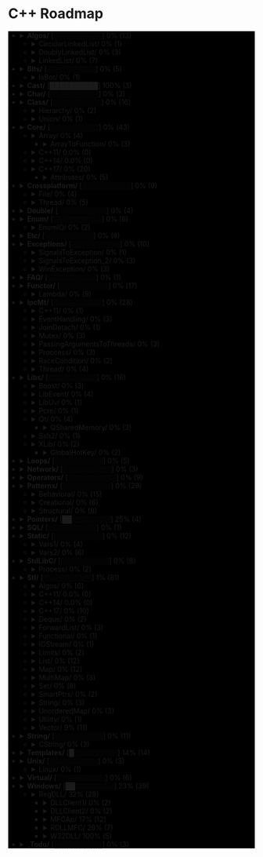 # C++ Roadmap

<div style="background-color:black">

* <details close>
  <summary><b>Algos/</b> [░░░░░░░░░░] 0% (13)</summary>

    * ❌ [BubbleSort.cpp](/home/skynowa/Projects/CppTest/Algos/BubbleSort.cpp)
    * ❌ [InvertString.cpp](/home/skynowa/Projects/CppTest/Algos/InvertString.cpp)

  </details>

  * <details close>
    <summary>CircularLinkedList/ 0% (1)</summary>

      * ❌ [CircularLinkedList.cpp](/home/skynowa/Projects/CppTest/Algos/CircularLinkedList/CircularLinkedList.cpp)

    </details>

  * <details close>
    <summary>DoublyLinkedList/ 0% (3)</summary>

      * ❌ [DoubleLinkedListDeletion.cpp](/home/skynowa/Projects/CppTest/Algos/DoublyLinkedList/DoubleLinkedListDeletion.cpp)
      * ❌ [DoubleLinkedListInsertion.cpp](/home/skynowa/Projects/CppTest/Algos/DoublyLinkedList/DoubleLinkedListInsertion.cpp)
      * ❌ [DoubleLinkedList.cpp](/home/skynowa/Projects/CppTest/Algos/DoublyLinkedList/DoubleLinkedList.cpp)

    </details>

  * <details close>
    <summary>LinkedList/ 0% (7)</summary>

      * ❌ [LinkedListInsertion.cpp](/home/skynowa/Projects/CppTest/Algos/LinkedList/LinkedListInsertion.cpp)
      * ❌ [DetectLoopInLinkedList.cpp](/home/skynowa/Projects/CppTest/Algos/LinkedList/DetectLoopInLinkedList.cpp)
      * ❌ [SortedMergeOfTwoLinkedList.cpp](/home/skynowa/Projects/CppTest/Algos/LinkedList/SortedMergeOfTwoLinkedList.cpp)
      * ❌ [ReverseALinkedList.cpp](/home/skynowa/Projects/CppTest/Algos/LinkedList/ReverseALinkedList.cpp)
      * ❌ [LinkedListDeletion.cpp](/home/skynowa/Projects/CppTest/Algos/LinkedList/LinkedListDeletion.cpp)
      * ❌ [PrintNthNodeFromTheEndOfLinkedList.cpp](/home/skynowa/Projects/CppTest/Algos/LinkedList/PrintNthNodeFromTheEndOfLinkedList.cpp)
      * ❌ [LinkedListSearchForANode.cpp](/home/skynowa/Projects/CppTest/Algos/LinkedList/LinkedListSearchForANode.cpp)

    </details>

* <details close>
  <summary><b>Bits/</b> [░░░░░░░░░░] 0% (5)</summary>

    * ❌ [BitMask2.cpp](/home/skynowa/Projects/CppTest/Bits/BitMask2.cpp)
    * ❌ [BitMask.cpp](/home/skynowa/Projects/CppTest/Bits/BitMask.cpp)
    * ❌ [bitset.cpp](/home/skynowa/Projects/CppTest/Bits/bitset.cpp)
    * ❌ [BuffToint.cpp](/home/skynowa/Projects/CppTest/Bits/BuffToint.cpp)

  </details>

  * <details close>
    <summary>IsBot/ 0% (1)</summary>

      * ❌ [main_BlackList.cpp](/home/skynowa/Projects/CppTest/Bits/IsBot/main_BlackList.cpp)

    </details>

* <details close>
  <summary><b>Cast/</b> [██████████] 100% (3)</summary>

    * ✅ `[ReinterpretCast.cpp](/home/skynowa/Projects/CppTest/Cast/ReinterpretCast.cpp)`
    * ✅ `[Casts.cpp](/home/skynowa/Projects/CppTest/Cast/Casts.cpp)`
    * ✅ `[BoolCast.cpp](/home/skynowa/Projects/CppTest/Cast/BoolCast.cpp)`

  </details>

* <details close>
  <summary><b>Char/</b> [░░░░░░░░░░] 0% (2)</summary>

    * ❌ [IntToChar.cpp](/home/skynowa/Projects/CppTest/Char/IntToChar.cpp)
    * ❌ [Escape.cpp](/home/skynowa/Projects/CppTest/Char/Escape.cpp)

  </details>

* <details close>
  <summary><b>Class/</b> [░░░░░░░░░░] 0% (16)</summary>

    * ❌ [MethodWithoutBody.cpp](/home/skynowa/Projects/CppTest/Class/MethodWithoutBody.cpp)
    * ❌ [InitConstructor.cpp](/home/skynowa/Projects/CppTest/Class/InitConstructor.cpp)
    * ❌ [InheritanceFunctions.cpp](/home/skynowa/Projects/CppTest/Class/InheritanceFunctions.cpp)
    * ❌ [ConstructOrder.cpp](/home/skynowa/Projects/CppTest/Class/ConstructOrder.cpp)
    * ❌ [CopyConstructor1.cpp](/home/skynowa/Projects/CppTest/Class/CopyConstructor1.cpp)
    * ❌ [EmptyStructSizeOf.cpp](/home/skynowa/Projects/CppTest/Class/EmptyStructSizeOf.cpp)
    * ❌ [SizeOfClass.cpp](/home/skynowa/Projects/CppTest/Class/SizeOfClass.cpp)
    * ❌ [CallMethod.cpp](/home/skynowa/Projects/CppTest/Class/CallMethod.cpp)
    * ❌ [InitOrder.cpp](/home/skynowa/Projects/CppTest/Class/InitOrder.cpp)
    * ❌ [CpoyConstructor2.cpp](/home/skynowa/Projects/CppTest/Class/CpoyConstructor2.cpp)
    * ❌ [QuotedString.java](/home/skynowa/Projects/CppTest/Class/QuotedString.java)
    * ❌ [FriendClass.cpp](/home/skynowa/Projects/CppTest/Class/FriendClass.cpp)
    * ❌ [CondtructorOrder.cpp](/home/skynowa/Projects/CppTest/Class/CondtructorOrder.cpp)

  </details>

  * <details close>
    <summary>Hierarchy/ 0% (2)</summary>

      * ❌ [Hierarchy.cpp](/home/skynowa/Projects/CppTest/Class/Hierarchy/Hierarchy.cpp)
      * ❌ [Proxy.cpp](/home/skynowa/Projects/CppTest/Class/Hierarchy/Proxy.cpp)

    </details>

  * <details close>
    <summary>Union/ 0% (1)</summary>

      * ❌ [Union.cpp](/home/skynowa/Projects/CppTest/Class/Union/Union.cpp)

    </details>

* <details close>
  <summary><b>Core/</b> [░░░░░░░░░░] 0% (43)</summary>

    * ❌ [LvalueRvalue.cpp](/home/skynowa/Projects/CppTest/Core/LvalueRvalue.cpp)
    * ❌ [Explicit.cpp](/home/skynowa/Projects/CppTest/Core/Explicit.cpp)
    * ❌ [GoTo.cpp](/home/skynowa/Projects/CppTest/Core/GoTo.cpp)
    * ❌ [ReturnBool.cpp](/home/skynowa/Projects/CppTest/Core/ReturnBool.cpp)
    * ❌ [NamespaceOperator.cpp](/home/skynowa/Projects/CppTest/Core/NamespaceOperator.cpp)
    * ❌ [MoveRef.cpp](/home/skynowa/Projects/CppTest/Core/MoveRef.cpp)
    * ❌ [ConstructNew.cpp](/home/skynowa/Projects/CppTest/Core/ConstructNew.cpp)
    * ❌ [OperatorsNewDelete.cpp](/home/skynowa/Projects/CppTest/Core/OperatorsNewDelete.cpp)
    * ❌ [PlacementNew.cpp](/home/skynowa/Projects/CppTest/Core/PlacementNew.cpp)
    * ❌ [InitMembers.cpp](/home/skynowa/Projects/CppTest/Core/InitMembers.cpp)
    * ❌ [VariableArguments.cpp](/home/skynowa/Projects/CppTest/Core/VariableArguments.cpp)
    * ❌ [InlineFunction.cpp](/home/skynowa/Projects/CppTest/Core/InlineFunction.cpp)
    * ❌ [TypeNames.cpp](/home/skynowa/Projects/CppTest/Core/TypeNames.cpp)
    * ❌ [Move.cpp](/home/skynowa/Projects/CppTest/Core/Move.cpp)
    * ❌ [ZeroDivision.cpp](/home/skynowa/Projects/CppTest/Core/ZeroDivision.cpp)
    * ❌ [ValueInitialization.cpp](/home/skynowa/Projects/CppTest/Core/ValueInitialization.cpp)
    * ❌ [TypeSizes.cpp](/home/skynowa/Projects/CppTest/Core/TypeSizes.cpp)
    * ❌ [SwitchString.cpp](/home/skynowa/Projects/CppTest/Core/SwitchString.cpp)
    * ❌ [InitVars.cpp](/home/skynowa/Projects/CppTest/Core/InitVars.cpp)

  </details>

  * <details close>
    <summary>Array/ 0% (4)</summary>

      * ❌ [ArraySize.cpp](/home/skynowa/Projects/CppTest/Core/Array/ArraySize.cpp)

    </details>

    * <details close>
      <summary>ArrayToFunction/ 0% (3)</summary>

        * ❌ [ArrayToFunction3.cpp](/home/skynowa/Projects/CppTest/Core/Array/ArrayToFunction/ArrayToFunction3.cpp)
        * ❌ [ArrayToFunction1.cpp](/home/skynowa/Projects/CppTest/Core/Array/ArrayToFunction/ArrayToFunction1.cpp)
        * ❌ [ArrayToFunction2.cpp](/home/skynowa/Projects/CppTest/Core/Array/ArrayToFunction/ArrayToFunction2.cpp)

      </details>

  * <details close>
    <summary>C++11/ 0.0% (0)</summary>


    </details>

  * <details close>
    <summary>C++14/ 0.0% (0)</summary>


    </details>

  * <details close>
    <summary>C++17/ 0% (20)</summary>

      * ❌ [TemplateAutoParam.cpp](/home/skynowa/Projects/CppTest/Core/C++17/TemplateAutoParam.cpp)
      * ❌ [StructuredBindings.cpp](/home/skynowa/Projects/CppTest/Core/C++17/StructuredBindings.cpp)
      * ❌ [NestedNamespaces.cpp](/home/skynowa/Projects/CppTest/Core/C++17/NestedNamespaces.cpp)
      * ❌ [LambdaThisByValue.cpp](/home/skynowa/Projects/CppTest/Core/C++17/LambdaThisByValue.cpp)
      * ❌ [EnumListInitialization.cpp](/home/skynowa/Projects/CppTest/Core/C++17/EnumListInitialization.cpp)
      * ❌ [StructuredBindingsRef.cpp](/home/skynowa/Projects/CppTest/Core/C++17/StructuredBindingsRef.cpp)
      * ❌ [ConstexprIf.cpp](/home/skynowa/Projects/CppTest/Core/C++17/ConstexprIf.cpp)
      * ❌ [FAQ.md](/home/skynowa/Projects/CppTest/Core/C++17/FAQ.md)
      * ❌ [BracedInitList.cpp](/home/skynowa/Projects/CppTest/Core/C++17/BracedInitList.cpp)
      * ❌ [ConstexprLambda.cpp](/home/skynowa/Projects/CppTest/Core/C++17/ConstexprLambda.cpp)
      * ❌ [FoldExpressions.cpp](/home/skynowa/Projects/CppTest/Core/C++17/FoldExpressions.cpp)
      * ❌ [InlineVars.cpp](/home/skynowa/Projects/CppTest/Core/C++17/InlineVars.cpp)
      * ❌ [TemplateArgDeduction.cpp](/home/skynowa/Projects/CppTest/Core/C++17/TemplateArgDeduction.cpp)
      * ❌ [SelectionVarInitializer.cpp](/home/skynowa/Projects/CppTest/Core/C++17/SelectionVarInitializer.cpp)
      * ❌ [Utf8CharLiterals.cpp](/home/skynowa/Projects/CppTest/Core/C++17/Utf8CharLiterals.cpp)

    </details>

    * <details close>
      <summary>Attributes/ 0% (5)</summary>

        * ❌ [maybe_unused.cpp](/home/skynowa/Projects/CppTest/Core/C++17/Attributes/maybe_unused.cpp)
        * ❌ [FAQ.md](/home/skynowa/Projects/CppTest/Core/C++17/Attributes/FAQ.md)
        * ❌ [Sample1.cpp](/home/skynowa/Projects/CppTest/Core/C++17/Attributes/Sample1.cpp)
        * ❌ [fallthrough.cpp](/home/skynowa/Projects/CppTest/Core/C++17/Attributes/fallthrough.cpp)
        * ❌ [nodiscard.cpp](/home/skynowa/Projects/CppTest/Core/C++17/Attributes/nodiscard.cpp)

      </details>

* <details close>
  <summary><b>Crossplatform/</b> [░░░░░░░░░░] 0% (9)</summary>


  </details>

  * <details close>
    <summary>File/ 0% (4)</summary>

      * ❌ [FileRouter.inl](/home/skynowa/Projects/CppTest/Crossplatform/File/FileRouter.inl)
      * ❌ [File_old.h](/home/skynowa/Projects/CppTest/Crossplatform/File/File_old.h)
      * ❌ [FileRouter.h](/home/skynowa/Projects/CppTest/Crossplatform/File/FileRouter.h)
      * ❌ [File.h](/home/skynowa/Projects/CppTest/Crossplatform/File/File.h)

    </details>

  * <details close>
    <summary>Thread/ 0% (5)</summary>

      * ❌ [IThreadImpl_win.h](/home/skynowa/Projects/CppTest/Crossplatform/Thread/IThreadImpl_win.h)
      * ❌ [Thread.h](/home/skynowa/Projects/CppTest/Crossplatform/Thread/Thread.h)
      * ❌ [Thread_old.h](/home/skynowa/Projects/CppTest/Crossplatform/Thread/Thread_old.h)
      * ❌ [IThreadImpl_posix.h](/home/skynowa/Projects/CppTest/Crossplatform/Thread/IThreadImpl_posix.h)
      * ❌ [IThreadImpl.h](/home/skynowa/Projects/CppTest/Crossplatform/Thread/IThreadImpl.h)

    </details>

* <details close>
  <summary><b>Double/</b> [░░░░░░░░░░] 0% (4)</summary>

    * ❌ [IntDoubleCompare.cpp](/home/skynowa/Projects/CppTest/Double/IntDoubleCompare.cpp)
    * ❌ [DoubleCast.cpp](/home/skynowa/Projects/CppTest/Double/DoubleCast.cpp)
    * ❌ [DoubleCompare.cpp](/home/skynowa/Projects/CppTest/Double/DoubleCompare.cpp)
    * ❌ [IsGreater.cpp](/home/skynowa/Projects/CppTest/Double/IsGreater.cpp)

  </details>

* <details close>
  <summary><b>Enum/</b> [░░░░░░░░░░] 0% (6)</summary>

    * ❌ [SafeEnum.cpp](/home/skynowa/Projects/CppTest/Enum/SafeEnum.cpp)
    * ❌ [SizeOf.cpp](/home/skynowa/Projects/CppTest/Enum/SizeOf.cpp)
    * ❌ [ForEnum.cpp](/home/skynowa/Projects/CppTest/Enum/ForEnum.cpp)
    * ❌ [CodeStyle.cpp](/home/skynowa/Projects/CppTest/Enum/CodeStyle.cpp)

  </details>

  * <details close>
    <summary>EnumIO/ 0% (2)</summary>

      * ❌ [EnumIO.h](/home/skynowa/Projects/CppTest/Enum/EnumIO/EnumIO.h)
      * ❌ [EnumIO_test.cpp](/home/skynowa/Projects/CppTest/Enum/EnumIO/EnumIO_test.cpp)

    </details>

* <details close>
  <summary><b>Etc/</b> [░░░░░░░░░░] 0% (8)</summary>

    * ❌ [VarVisibility.cpp](/home/skynowa/Projects/CppTest/Etc/VarVisibility.cpp)
    * ❌ [Random.cpp](/home/skynowa/Projects/CppTest/Etc/Random.cpp)
    * ❌ [GlobalVar2.cpp](/home/skynowa/Projects/CppTest/Etc/GlobalVar2.cpp)
    * ❌ [DecIncInt.cpp](/home/skynowa/Projects/CppTest/Etc/DecIncInt.cpp)
    * ❌ [GlobalVar1.cpp](/home/skynowa/Projects/CppTest/Etc/GlobalVar1.cpp)
    * ❌ [UnicodeAnsi.cpp](/home/skynowa/Projects/CppTest/Etc/UnicodeAnsi.cpp)
    * ❌ [SizeofUnicodes.cpp](/home/skynowa/Projects/CppTest/Etc/SizeofUnicodes.cpp)
    * ❌ [FunctionDefinition.cpp](/home/skynowa/Projects/CppTest/Etc/FunctionDefinition.cpp)

  </details>

* <details close>
  <summary><b>Exceptions/</b> [░░░░░░░░░░] 0% (10)</summary>

    * ❌ [Try.cpp](/home/skynowa/Projects/CppTest/Exceptions/Try.cpp)
    * ❌ [Exception2.cpp](/home/skynowa/Projects/CppTest/Exceptions/Exception2.cpp)
    * ❌ [Exception3.cpp](/home/skynowa/Projects/CppTest/Exceptions/Exception3.cpp)

  </details>

  * <details close>
    <summary>SignalsToException/ 0% (1)</summary>

      * ❌ [SignalsToException.cpp](/home/skynowa/Projects/CppTest/Exceptions/SignalsToException/SignalsToException.cpp)

    </details>

  * <details close>
    <summary>SignalsToException_2/ 0% (3)</summary>

      * ❌ [SignalHandler.h](/home/skynowa/Projects/CppTest/Exceptions/SignalsToException_2/SignalHandler.h)
      * ❌ [SignalHandler.inl](/home/skynowa/Projects/CppTest/Exceptions/SignalsToException_2/SignalHandler.inl)
      * ❌ [SignalsToException_2.cpp](/home/skynowa/Projects/CppTest/Exceptions/SignalsToException_2/SignalsToException_2.cpp)

    </details>

  * <details close>
    <summary>WinException/ 0% (3)</summary>

      * ❌ [CxWinException.cpp](/home/skynowa/Projects/CppTest/Exceptions/WinException/CxWinException.cpp)
      * ❌ [WinException.cpp](/home/skynowa/Projects/CppTest/Exceptions/WinException/WinException.cpp)
      * ❌ [CxWinException.h](/home/skynowa/Projects/CppTest/Exceptions/WinException/CxWinException.h)

    </details>

* <details close>
  <summary><b>FAQ/</b> [░░░░░░░░░░] 0% (1)</summary>

    * ❌ [FAQ.txt](/home/skynowa/Projects/CppTest/FAQ/FAQ.txt)

  </details>

* <details close>
  <summary><b>Functor/</b> [░░░░░░░░░░] 0% (17)</summary>

    * ❌ [FunctorExample4.cpp](/home/skynowa/Projects/CppTest/Functor/FunctorExample4.cpp)
    * ❌ [FunctorExample1.cpp](/home/skynowa/Projects/CppTest/Functor/FunctorExample1.cpp)
    * ❌ [FunctorExample2.cpp](/home/skynowa/Projects/CppTest/Functor/FunctorExample2.cpp)
    * ❌ [NativeFunction.cpp](/home/skynowa/Projects/CppTest/Functor/NativeFunction.cpp)
    * ❌ [Functor.cpp](/home/skynowa/Projects/CppTest/Functor/Functor.cpp)
    * ❌ [FunctorTarget.cpp](/home/skynowa/Projects/CppTest/Functor/FunctorTarget.cpp)
    * ❌ [FunctorExample3.cpp](/home/skynowa/Projects/CppTest/Functor/FunctorExample3.cpp)
    * ❌ [StaticFunctor.cpp](/home/skynowa/Projects/CppTest/Functor/StaticFunctor.cpp)

  </details>

  * <details close>
    <summary>Lambda/ 0% (9)</summary>

      * ❌ [LambdaMemberVariableCapture.cpp](/home/skynowa/Projects/CppTest/Functor/Lambda/LambdaMemberVariableCapture.cpp)
      * ❌ [LambdaScopes.cpp](/home/skynowa/Projects/CppTest/Functor/Lambda/LambdaScopes.cpp)
      * ❌ [LambdaScopeFaultScenario.cpp](/home/skynowa/Projects/CppTest/Functor/Lambda/LambdaScopeFaultScenario.cpp)
      * ❌ [LambaExamples.cpp](/home/skynowa/Projects/CppTest/Functor/Lambda/LambaExamples.cpp)
      * ❌ [LambdaPtrsSizes.cpp](/home/skynowa/Projects/CppTest/Functor/Lambda/LambdaPtrsSizes.cpp)
      * ❌ [LambdaScopesByValue.cpp](/home/skynowa/Projects/CppTest/Functor/Lambda/LambdaScopesByValue.cpp)
      * ❌ [LambdaScopesByReference.cpp](/home/skynowa/Projects/CppTest/Functor/Lambda/LambdaScopesByReference.cpp)
      * ❌ [GccLambdaLeaky.cpp](/home/skynowa/Projects/CppTest/Functor/Lambda/GccLambdaLeaky.cpp)
      * ❌ [LambdaBasic.cpp](/home/skynowa/Projects/CppTest/Functor/Lambda/LambdaBasic.cpp)

    </details>

* <details close>
  <summary><b>IpcMt/</b> [░░░░░░░░░░] 0% (28)</summary>

    * ❌ [signal_stacktrace.cpp](/home/skynowa/Projects/CppTest/IpcMt/signal_stacktrace.cpp)
    * ❌ [psiginfo.cpp](/home/skynowa/Projects/CppTest/IpcMt/psiginfo.cpp)
    * ❌ [signal_ctrl_c.cpp](/home/skynowa/Projects/CppTest/IpcMt/signal_ctrl_c.cpp)
    * ❌ [FAQ.md](/home/skynowa/Projects/CppTest/IpcMt/FAQ.md)
    * ❌ [ThreadHarwareConcurrency.cpp](/home/skynowa/Projects/CppTest/IpcMt/ThreadHarwareConcurrency.cpp)
    * ❌ [condition_variable.cpp](/home/skynowa/Projects/CppTest/IpcMt/condition_variable.cpp)
    * ❌ [signal.cpp](/home/skynowa/Projects/CppTest/IpcMt/signal.cpp)
    * ❌ [IpcMethods.txt](/home/skynowa/Projects/CppTest/IpcMt/IpcMethods.txt)

  </details>

  * <details close>
    <summary>C++11/ 0% (1)</summary>

      * ❌ [atomic_flag.cpp](/home/skynowa/Projects/CppTest/IpcMt/C++11/atomic_flag.cpp)

    </details>

  * <details close>
    <summary>EventHandling/ 0% (3)</summary>

      * ❌ [ConditionalVariableBasics.cpp](/home/skynowa/Projects/CppTest/IpcMt/EventHandling/ConditionalVariableBasics.cpp)
      * ❌ [BasicXMLEventHandlingUsingConditionalVariable.cpp](/home/skynowa/Projects/CppTest/IpcMt/EventHandling/BasicXMLEventHandlingUsingConditionalVariable.cpp)
      * ❌ [BasicXMLEventHandling.cpp](/home/skynowa/Projects/CppTest/IpcMt/EventHandling/BasicXMLEventHandling.cpp)

    </details>

  * <details close>
    <summary>JoinDetach/ 0% (1)</summary>

      * ❌ [JoiningThreads.cpp](/home/skynowa/Projects/CppTest/IpcMt/JoinDetach/JoiningThreads.cpp)

    </details>

  * <details close>
    <summary>Mutex/ 0% (3)</summary>

      * ❌ [MutexLockUnlock.cpp](/home/skynowa/Projects/CppTest/IpcMt/Mutex/MutexLockUnlock.cpp)
      * ❌ [MutexLockUnlock2.cpp](/home/skynowa/Projects/CppTest/IpcMt/Mutex/MutexLockUnlock2.cpp)
      * ❌ [MutexLockGuard.cpp](/home/skynowa/Projects/CppTest/IpcMt/Mutex/MutexLockGuard.cpp)

    </details>

  * <details close>
    <summary>PassingArgumentsToThreads/ 0% (3)</summary>

      * ❌ [PassingPointersTThread.cpp](/home/skynowa/Projects/CppTest/IpcMt/PassingArgumentsToThreads/PassingPointersTThread.cpp)
      * ❌ [PassingReferencesToThread.cpp](/home/skynowa/Projects/CppTest/IpcMt/PassingArgumentsToThreads/PassingReferencesToThread.cpp)
      * ❌ [PassingSimpleArgumentsToThread.cpp](/home/skynowa/Projects/CppTest/IpcMt/PassingArgumentsToThreads/PassingSimpleArgumentsToThread.cpp)

    </details>

  * <details close>
    <summary>Proccess/ 0% (3)</summary>

      * ❌ [Wait.cpp](/home/skynowa/Projects/CppTest/IpcMt/Proccess/Wait.cpp)
      * ❌ [ExecuteBin.cpp](/home/skynowa/Projects/CppTest/IpcMt/Proccess/ExecuteBin.cpp)
      * ❌ [GetStdInOutError.cpp](/home/skynowa/Projects/CppTest/IpcMt/Proccess/GetStdInOutError.cpp)

    </details>

  * <details close>
    <summary>RaceCondition/ 0% (2)</summary>

      * ❌ [RaceConditionExample.cpp](/home/skynowa/Projects/CppTest/IpcMt/RaceCondition/RaceConditionExample.cpp)
      * ❌ [RaceConditionExample2.cpp](/home/skynowa/Projects/CppTest/IpcMt/RaceCondition/RaceConditionExample2.cpp)

    </details>

  * <details close>
    <summary>Thread/ 0% (4)</summary>

      * ❌ [ThreadCreationUsingLambdaFunction.cpp](/home/skynowa/Projects/CppTest/IpcMt/Thread/ThreadCreationUsingLambdaFunction.cpp)
      * ❌ [ThreadCreationUsingFunctionPointer.cpp](/home/skynowa/Projects/CppTest/IpcMt/Thread/ThreadCreationUsingFunctionPointer.cpp)
      * ❌ [DifferentiatingBetweenThread.cpp](/home/skynowa/Projects/CppTest/IpcMt/Thread/DifferentiatingBetweenThread.cpp)
      * ❌ [ThreadCreationUsingFunctionObjects.cpp](/home/skynowa/Projects/CppTest/IpcMt/Thread/ThreadCreationUsingFunctionObjects.cpp)

    </details>

* <details close>
  <summary><b>Libs/</b> [░░░░░░░░░░] 0% (16)</summary>


  </details>

  * <details close>
    <summary>Boost/ 0% (3)</summary>

      * ❌ [ScopeArray.cpp](/home/skynowa/Projects/CppTest/Libs/Boost/ScopeArray.cpp)
      * ❌ [ProgramOptions.cpp](/home/skynowa/Projects/CppTest/Libs/Boost/ProgramOptions.cpp)
      * ❌ [Bind.cpp](/home/skynowa/Projects/CppTest/Libs/Boost/Bind.cpp)

    </details>

  * <details close>
    <summary>LibEvent/ 0% (4)</summary>

      * ❌ [all_test.cpp](/home/skynowa/Projects/CppTest/Libs/LibEvent/all_test.cpp)
      * ❌ [FAQ.txt](/home/skynowa/Projects/CppTest/Libs/LibEvent/FAQ.txt)
      * ❌ [time-test.c](/home/skynowa/Projects/CppTest/Libs/LibEvent/time-test.c)
      * ❌ [signal-test.c](/home/skynowa/Projects/CppTest/Libs/LibEvent/signal-test.c)

    </details>

  * <details close>
    <summary>LibUv/ 0% (1)</summary>

      * ❌ [FAQ.md](/home/skynowa/Projects/CppTest/Libs/LibUv/FAQ.md)

    </details>

  * <details close>
    <summary>Pcre/ 0% (1)</summary>

      * ❌ [pcrepp.cpp.off](/home/skynowa/Projects/CppTest/Libs/Pcre/pcrepp.cpp.off)

    </details>

  * <details close>
    <summary>Qt/ 0% (4)</summary>

      * ❌ [HttpUpload.cpp](/home/skynowa/Projects/CppTest/Libs/Qt/HttpUpload.cpp)

    </details>

    * <details close>
      <summary>QSharedMemory/ 0% (3)</summary>

        * ❌ [main_MainDialog.cpp](/home/skynowa/Projects/CppTest/Libs/Qt/QSharedMemory/main_MainDialog.cpp)
        * ❌ [MainDialog.cpp](/home/skynowa/Projects/CppTest/Libs/Qt/QSharedMemory/MainDialog.cpp)
        * ❌ [MainDialog.h](/home/skynowa/Projects/CppTest/Libs/Qt/QSharedMemory/MainDialog.h)

      </details>

  * <details close>
    <summary>Ssh2/ 0% (1)</summary>

      * ❌ [SSH2.cpp](/home/skynowa/Projects/CppTest/Libs/Ssh2/SSH2.cpp)

    </details>

  * <details close>
    <summary>XLib/ 0% (2)</summary>


    </details>

    * <details close>
      <summary>GlobalHotKey/ 0% (2)</summary>

        * ❌ [xgrabkey.c](/home/skynowa/Projects/CppTest/Libs/XLib/GlobalHotKey/xgrabkey.c)
        * ❌ [xgrabkey_2.c](/home/skynowa/Projects/CppTest/Libs/XLib/GlobalHotKey/xgrabkey_2.c)

      </details>

* <details close>
  <summary><b>Loops/</b> [░░░░░░░░░░] 0% (5)</summary>

    * ❌ [ForBreak.cpp](/home/skynowa/Projects/CppTest/Loops/ForBreak.cpp)
    * ❌ [SwitchCase.cpp](/home/skynowa/Projects/CppTest/Loops/SwitchCase.cpp)
    * ❌ [For.cpp](/home/skynowa/Projects/CppTest/Loops/For.cpp)
    * ❌ [GoToLablel.cpp](/home/skynowa/Projects/CppTest/Loops/GoToLablel.cpp)
    * ❌ [ForVoid.cpp](/home/skynowa/Projects/CppTest/Loops/ForVoid.cpp)

  </details>

* <details close>
  <summary><b>Network/</b> [░░░░░░░░░░] 0% (3)</summary>

    * ❌ [IpString.cpp](/home/skynowa/Projects/CppTest/Network/IpString.cpp)
    * ❌ [TcpUdpDiffs.txt](/home/skynowa/Projects/CppTest/Network/TcpUdpDiffs.txt)
    * ❌ [Mount.cpp](/home/skynowa/Projects/CppTest/Network/Mount.cpp)

  </details>

* <details close>
  <summary><b>Operators/</b> [░░░░░░░░░░] 0% (9)</summary>

    * ❌ [OverloadingPrefixIncermentDecrementOperator.cpp](/home/skynowa/Projects/CppTest/Operators/OverloadingPrefixIncermentDecrementOperator.cpp)
    * ❌ [Exclamanation.cpp](/home/skynowa/Projects/CppTest/Operators/Exclamanation.cpp)
    * ❌ [OverloadingLogicalOperator.cpp](/home/skynowa/Projects/CppTest/Operators/OverloadingLogicalOperator.cpp)
    * ❌ [OperatorIn.cpp](/home/skynowa/Projects/CppTest/Operators/OperatorIn.cpp)
    * ❌ [OverloadingArithmeticOperator.cpp](/home/skynowa/Projects/CppTest/Operators/OverloadingArithmeticOperator.cpp)
    * ❌ [OverloadingInputOutputOperator.cpp](/home/skynowa/Projects/CppTest/Operators/OverloadingInputOutputOperator.cpp)
    * ❌ [OverloadingPostfixIncermentDecrementOperator.cpp](/home/skynowa/Projects/CppTest/Operators/OverloadingPostfixIncermentDecrementOperator.cpp)
    * ❌ [OverloadingUnaryOperator.cpp](/home/skynowa/Projects/CppTest/Operators/OverloadingUnaryOperator.cpp)
    * ❌ [OverloadingArithmeticOperatorUsingMemberFunction.cpp](/home/skynowa/Projects/CppTest/Operators/OverloadingArithmeticOperatorUsingMemberFunction.cpp)

  </details>

* <details close>
  <summary><b>Patterns/</b> [░░░░░░░░░░] 0% (29)</summary>


  </details>

  * <details close>
    <summary>Behavioral/ 0% (15)</summary>

      * ❌ [memento.cpp](/home/skynowa/Projects/CppTest/Patterns/Behavioral/memento.cpp)
      * ❌ [iterator.cpp](/home/skynowa/Projects/CppTest/Patterns/Behavioral/iterator.cpp)
      * ❌ [strategy.cpp](/home/skynowa/Projects/CppTest/Patterns/Behavioral/strategy.cpp)
      * ❌ [visitor2.cpp](/home/skynowa/Projects/CppTest/Patterns/Behavioral/visitor2.cpp)
      * ❌ [observer.cpp](/home/skynowa/Projects/CppTest/Patterns/Behavioral/observer.cpp)
      * ❌ [visitor1.cpp](/home/skynowa/Projects/CppTest/Patterns/Behavioral/visitor1.cpp)
      * ❌ [interpreter.cpp](/home/skynowa/Projects/CppTest/Patterns/Behavioral/interpreter.cpp)
      * ❌ [template_method.cpp](/home/skynowa/Projects/CppTest/Patterns/Behavioral/template_method.cpp)
      * ❌ [chain_of_responsibility.cpp](/home/skynowa/Projects/CppTest/Patterns/Behavioral/chain_of_responsibility.cpp)
      * ❌ [command.cpp](/home/skynowa/Projects/CppTest/Patterns/Behavioral/command.cpp)
      * ❌ [state.cpp](/home/skynowa/Projects/CppTest/Patterns/Behavioral/state.cpp)
      * ❌ [mediator.cpp](/home/skynowa/Projects/CppTest/Patterns/Behavioral/mediator.cpp)
      * ❌ [null_object.cpp](/home/skynowa/Projects/CppTest/Patterns/Behavioral/null_object.cpp)
      * ❌ [iterator_with_operators.cpp](/home/skynowa/Projects/CppTest/Patterns/Behavioral/iterator_with_operators.cpp)
      * ❌ [observer2.cpp](/home/skynowa/Projects/CppTest/Patterns/Behavioral/observer2.cpp)

    </details>

  * <details close>
    <summary>Creational/ 0% (6)</summary>

      * ❌ [ClassFactory.cpp](/home/skynowa/Projects/CppTest/Patterns/Creational/ClassFactory.cpp)
      * ❌ [Singleton.cpp](/home/skynowa/Projects/CppTest/Patterns/Creational/Singleton.cpp)
      * ❌ [Builder.cpp](/home/skynowa/Projects/CppTest/Patterns/Creational/Builder.cpp)
      * ❌ [FactoryMethod.cpp](/home/skynowa/Projects/CppTest/Patterns/Creational/FactoryMethod.cpp)
      * ❌ [AbstractFactory.cpp](/home/skynowa/Projects/CppTest/Patterns/Creational/AbstractFactory.cpp)
      * ❌ [Prototype.cpp](/home/skynowa/Projects/CppTest/Patterns/Creational/Prototype.cpp)

    </details>

  * <details close>
    <summary>Structural/ 0% (8)</summary>

      * ❌ [adapter.cpp](/home/skynowa/Projects/CppTest/Patterns/Structural/adapter.cpp)
      * ❌ [ContainerFacade.h](/home/skynowa/Projects/CppTest/Patterns/Structural/ContainerFacade.h)
      * ❌ [proxy.cpp](/home/skynowa/Projects/CppTest/Patterns/Structural/proxy.cpp)
      * ❌ [bridge.cpp](/home/skynowa/Projects/CppTest/Patterns/Structural/bridge.cpp)
      * ❌ [facade.cpp](/home/skynowa/Projects/CppTest/Patterns/Structural/facade.cpp)
      * ❌ [decorator.cpp](/home/skynowa/Projects/CppTest/Patterns/Structural/decorator.cpp)
      * ❌ [composite.cpp](/home/skynowa/Projects/CppTest/Patterns/Structural/composite.cpp)
      * ❌ [flyweight.cpp](/home/skynowa/Projects/CppTest/Patterns/Structural/flyweight.cpp)

    </details>

* <details close>
  <summary><b>Pointers/</b> [██░░░░░░░░] 25% (4)</summary>

    * ✅ `[xPTR_DELETE.cpp](/home/skynowa/Projects/CppTest/Pointers/xPTR_DELETE.cpp)`
    * ❌ [CatchPtr.hpp](/home/skynowa/Projects/CppTest/Pointers/CatchPtr.hpp)
    * ❌ [FunctionPtr.cpp](/home/skynowa/Projects/CppTest/Pointers/FunctionPtr.cpp)
    * ❌ [AutoPtr.h](/home/skynowa/Projects/CppTest/Pointers/AutoPtr.h)

  </details>

* <details close>
  <summary><b>SQL/</b> [░░░░░░░░░░] 0% (1)</summary>

    * ❌ [test.sql](/home/skynowa/Projects/CppTest/SQL/test.sql)

  </details>

* <details close>
  <summary><b>Static/</b> [░░░░░░░░░░] 0% (12)</summary>

    * ❌ [StaticHolder.cpp](/home/skynowa/Projects/CppTest/Static/StaticHolder.cpp)
    * ❌ [Data.cpp](/home/skynowa/Projects/CppTest/Static/Data.cpp)

  </details>

  * <details close>
    <summary>Vars1/ 0% (4)</summary>

      * ❌ [module.h](/home/skynowa/Projects/CppTest/Static/Vars1/module.h)
      * ❌ [main_Var1.cpp](/home/skynowa/Projects/CppTest/Static/Vars1/main_Var1.cpp)
      * ❌ [header.h](/home/skynowa/Projects/CppTest/Static/Vars1/header.h)
      * ❌ [module.inl](/home/skynowa/Projects/CppTest/Static/Vars1/module.inl)

    </details>

  * <details close>
    <summary>Vars2/ 0% (6)</summary>

      * ❌ [CxVars.inl](/home/skynowa/Projects/CppTest/Static/Vars2/CxVars.inl)
      * ❌ [module.h](/home/skynowa/Projects/CppTest/Static/Vars2/module.h)
      * ❌ [CVar.h](/home/skynowa/Projects/CppTest/Static/Vars2/CVar.h)
      * ❌ [CxVars.h](/home/skynowa/Projects/CppTest/Static/Vars2/CxVars.h)
      * ❌ [main_Var2.cpp](/home/skynowa/Projects/CppTest/Static/Vars2/main_Var2.cpp)
      * ❌ [module.inl](/home/skynowa/Projects/CppTest/Static/Vars2/module.inl)

    </details>

* <details close>
  <summary><b>StdLibC/</b> [░░░░░░░░░░] 0% (8)</summary>

    * ❌ [Time.cpp](/home/skynowa/Projects/CppTest/StdLibC/Time.cpp)
    * ❌ [Atoi.cpp](/home/skynowa/Projects/CppTest/StdLibC/Atoi.cpp)
    * ❌ [Printf.cpp](/home/skynowa/Projects/CppTest/StdLibC/Printf.cpp)
    * ❌ [Strptime.cpp](/home/skynowa/Projects/CppTest/StdLibC/Strptime.cpp)
    * ❌ [BuffZero.cpp](/home/skynowa/Projects/CppTest/StdLibC/BuffZero.cpp)
    * ❌ [VSnprintf.cpp](/home/skynowa/Projects/CppTest/StdLibC/VSnprintf.cpp)

  </details>

  * <details close>
    <summary>Process/ 0% (2)</summary>

      * ❌ [ExitFunctions.cpp](/home/skynowa/Projects/CppTest/StdLibC/Process/ExitFunctions.cpp)
      * ❌ [Exit.cpp](/home/skynowa/Projects/CppTest/StdLibC/Process/Exit.cpp)

    </details>

* <details close>
  <summary><b>Stl/</b> [░░░░░░░░░░] 1% (81)</summary>

    * ❌ [StlFeatures.txt](/home/skynowa/Projects/CppTest/Stl/StlFeatures.txt)

  </details>

  * <details close>
    <summary>Algos/ 0% (6)</summary>

      * ❌ [difference.cpp](/home/skynowa/Projects/CppTest/Stl/Algos/difference.cpp)
      * ❌ [accumulate.cpp](/home/skynowa/Projects/CppTest/Stl/Algos/accumulate.cpp)
      * ❌ [sort.txt](/home/skynowa/Projects/CppTest/Stl/Algos/sort.txt)
      * ❌ [replace_if.cpp](/home/skynowa/Projects/CppTest/Stl/Algos/replace_if.cpp)
      * ❌ [transform.cpp](/home/skynowa/Projects/CppTest/Stl/Algos/transform.cpp)
      * ❌ [set_symmetric_difference.cpp](/home/skynowa/Projects/CppTest/Stl/Algos/set_symmetric_difference.cpp)

    </details>

  * <details close>
    <summary>C++11/ 0.0% (0)</summary>


    </details>

  * <details close>
    <summary>C++14/ 0.0% (0)</summary>


    </details>

  * <details close>
    <summary>C++17/ 0% (10)</summary>

      * ❌ [Any.cpp](/home/skynowa/Projects/CppTest/Stl/C++17/Any.cpp)
      * ❌ [StringView2.cpp](/home/skynowa/Projects/CppTest/Stl/C++17/StringView2.cpp)
      * ❌ [Invoke.cpp](/home/skynowa/Projects/CppTest/Stl/C++17/Invoke.cpp)
      * ❌ [Variant.cpp](/home/skynowa/Projects/CppTest/Stl/C++17/Variant.cpp)
      * ❌ [ParallelAlgos.cpp](/home/skynowa/Projects/CppTest/Stl/C++17/ParallelAlgos.cpp)
      * ❌ [Apply.cpp](/home/skynowa/Projects/CppTest/Stl/C++17/Apply.cpp)
      * ❌ [Optional.cpp](/home/skynowa/Projects/CppTest/Stl/C++17/Optional.cpp)
      * ❌ [Fs.cpp](/home/skynowa/Projects/CppTest/Stl/C++17/Fs.cpp)
      * ❌ [Byte.cpp](/home/skynowa/Projects/CppTest/Stl/C++17/Byte.cpp)
      * ❌ [MapSetSplicing.cpp](/home/skynowa/Projects/CppTest/Stl/C++17/MapSetSplicing.cpp)

    </details>

  * <details close>
    <summary>Deque/ 0% (2)</summary>

      * ❌ [DequeImplementation.cpp](/home/skynowa/Projects/CppTest/Stl/Deque/DequeImplementation.cpp)
      * ❌ [DequeOperations.cpp](/home/skynowa/Projects/CppTest/Stl/Deque/DequeOperations.cpp)

    </details>

  * <details close>
    <summary>ForwardList/ 0% (3)</summary>

      * ❌ [ForwardListOperation2.cpp](/home/skynowa/Projects/CppTest/Stl/ForwardList/ForwardListOperation2.cpp)
      * ❌ [ForwardListOperation1.cpp](/home/skynowa/Projects/CppTest/Stl/ForwardList/ForwardListOperation1.cpp)
      * ❌ [ForwardListAssign.cpp](/home/skynowa/Projects/CppTest/Stl/ForwardList/ForwardListAssign.cpp)

    </details>

  * <details close>
    <summary>Functional/ 0% (1)</summary>

      * ❌ [ref.cpp](/home/skynowa/Projects/CppTest/Stl/Functional/ref.cpp)

    </details>

  * <details close>
    <summary>IOStream/ 0% (1)</summary>

      * ❌ [OperatorOutput.cpp](/home/skynowa/Projects/CppTest/Stl/IOStream/OperatorOutput.cpp)

    </details>

  * <details close>
    <summary>Limits/ 0% (2)</summary>

      * ❌ [NumericLimits.cpp](/home/skynowa/Projects/CppTest/Stl/Limits/NumericLimits.cpp)
      * ❌ [DoubleLimits.cpp](/home/skynowa/Projects/CppTest/Stl/Limits/DoubleLimits.cpp)

    </details>

  * <details close>
    <summary>List/ 0% (12)</summary>

      * ❌ [splice.cpp](/home/skynowa/Projects/CppTest/Stl/List/splice.cpp)
      * ❌ [ListErase.cpp](/home/skynowa/Projects/CppTest/Stl/List/ListErase.cpp)
      * ❌ [insertInLoop.cpp](/home/skynowa/Projects/CppTest/Stl/List/insertInLoop.cpp)
      * ❌ [ListSearchUsingGenerate.cpp](/home/skynowa/Projects/CppTest/Stl/List/ListSearchUsingGenerate.cpp)
      * ❌ [ListRemove.cpp](/home/skynowa/Projects/CppTest/Stl/List/ListRemove.cpp)
      * ❌ [ListOperations.cpp](/home/skynowa/Projects/CppTest/Stl/List/ListOperations.cpp)
      * ❌ [insert.cpp](/home/skynowa/Projects/CppTest/Stl/List/insert.cpp)
      * ❌ [ListRemoveIf.cpp](/home/skynowa/Projects/CppTest/Stl/List/ListRemoveIf.cpp)
      * ❌ [ListSort.cpp](/home/skynowa/Projects/CppTest/Stl/List/ListSort.cpp)
      * ❌ [ListConditionalEraseWhileIteration.cpp](/home/skynowa/Projects/CppTest/Stl/List/ListConditionalEraseWhileIteration.cpp)
      * ❌ [ListSearchUsingFind.cpp](/home/skynowa/Projects/CppTest/Stl/List/ListSearchUsingFind.cpp)
      * ❌ [list.cpp](/home/skynowa/Projects/CppTest/Stl/List/list.cpp)

    </details>

  * <details close>
    <summary>Map/ 0% (12)</summary>

      * ❌ [Maps.cpp](/home/skynowa/Projects/CppTest/Stl/Map/Maps.cpp)
      * ❌ [OperatorAccess.cpp](/home/skynowa/Projects/CppTest/Stl/Map/OperatorAccess.cpp)
      * ❌ [MapReversePrint.cpp](/home/skynowa/Projects/CppTest/Stl/Map/MapReversePrint.cpp)
      * ❌ [MapComparison.cpp](/home/skynowa/Projects/CppTest/Stl/Map/MapComparison.cpp)
      * ❌ [MapOperatorAccessElement.cpp](/home/skynowa/Projects/CppTest/Stl/Map/MapOperatorAccessElement.cpp)
      * ❌ [MapDeletionByIteratorRange.cpp](/home/skynowa/Projects/CppTest/Stl/Map/MapDeletionByIteratorRange.cpp)
      * ❌ [MapComparisonByUserDefinedObjects.cpp](/home/skynowa/Projects/CppTest/Stl/Map/MapComparisonByUserDefinedObjects.cpp)
      * ❌ [Erase.cpp](/home/skynowa/Projects/CppTest/Stl/Map/Erase.cpp)
      * ❌ [MapInsertion.cpp](/home/skynowa/Projects/CppTest/Stl/Map/MapInsertion.cpp)
      * ❌ [MapUnorderedMap.cpp](/home/skynowa/Projects/CppTest/Stl/Map/MapUnorderedMap.cpp)
      * ❌ [MapBasics.cpp](/home/skynowa/Projects/CppTest/Stl/Map/MapBasics.cpp)
      * ❌ [Bool.cpp](/home/skynowa/Projects/CppTest/Stl/Map/Bool.cpp)

    </details>

  * <details close>
    <summary>MultiMap/ 0% (3)</summary>

      * ❌ [MultimapOperations.cpp](/home/skynowa/Projects/CppTest/Stl/MultiMap/MultimapOperations.cpp)
      * ❌ [MultimapCI.cpp](/home/skynowa/Projects/CppTest/Stl/MultiMap/MultimapCI.cpp)
      * ❌ [MultimapBasics.cpp](/home/skynowa/Projects/CppTest/Stl/MultiMap/MultimapBasics.cpp)

    </details>

  * <details close>
    <summary>Set/ 0% (8)</summary>

      * ❌ [SetInsertionUsingIteratorRange.cpp](/home/skynowa/Projects/CppTest/Stl/Set/SetInsertionUsingIteratorRange.cpp)
      * ❌ [set_insert.cpp](/home/skynowa/Projects/CppTest/Stl/Set/set_insert.cpp)
      * ❌ [SetsWithUserDefinedClassesUsingComparator.cpp](/home/skynowa/Projects/CppTest/Stl/Set/SetsWithUserDefinedClassesUsingComparator.cpp)
      * ❌ [SetsBasics.cpp](/home/skynowa/Projects/CppTest/Stl/Set/SetsBasics.cpp)
      * ❌ [SearchInASet.cpp](/home/skynowa/Projects/CppTest/Stl/Set/SearchInASet.cpp)
      * ❌ [SetErase.cpp](/home/skynowa/Projects/CppTest/Stl/Set/SetErase.cpp)
      * ❌ [VerifyAndInsertInSet.cpp](/home/skynowa/Projects/CppTest/Stl/Set/VerifyAndInsertInSet.cpp)
      * ❌ [SetsWithUserDefinedClasses.cpp](/home/skynowa/Projects/CppTest/Stl/Set/SetsWithUserDefinedClasses.cpp)

    </details>

  * <details close>
    <summary>SmartPtrs/ 0% (2)</summary>

      * ❌ [AutoPtrVSUniquePtr.cpp](/home/skynowa/Projects/CppTest/Stl/SmartPtrs/AutoPtrVSUniquePtr.cpp)
      * ❌ [smart-pointers-in-cpp11.html](/home/skynowa/Projects/CppTest/Stl/SmartPtrs/smart-pointers-in-cpp11.html)

    </details>

  * <details close>
    <summary>String/ 0% (3)</summary>

      * ❌ [reverse.cpp](/home/skynowa/Projects/CppTest/Stl/String/reverse.cpp)
      * ❌ [CstrNull.cpp](/home/skynowa/Projects/CppTest/Stl/String/CstrNull.cpp)
      * ❌ [stringWithNull.cpp](/home/skynowa/Projects/CppTest/Stl/String/stringWithNull.cpp)

    </details>

  * <details close>
    <summary>UnorderedMap/ 0% (3)</summary>

      * ❌ [UnorderedMapInitialization.cpp](/home/skynowa/Projects/CppTest/Stl/UnorderedMap/UnorderedMapInitialization.cpp)
      * ❌ [UnorderedMapInsertion.cpp](/home/skynowa/Projects/CppTest/Stl/UnorderedMap/UnorderedMapInsertion.cpp)
      * ❌ [UnorderedMapBasics.cpp](/home/skynowa/Projects/CppTest/Stl/UnorderedMap/UnorderedMapBasics.cpp)

    </details>

  * <details close>
    <summary>Utility/ 0% (1)</summary>

      * ❌ [forward.cpp](/home/skynowa/Projects/CppTest/Stl/Utility/forward.cpp)

    </details>

  * <details close>
    <summary>Vector/ 9% (11)</summary>

      * ❌ [RandomNumberInitializationInVector.cpp](/home/skynowa/Projects/CppTest/Stl/Vector/RandomNumberInitializationInVector.cpp)
      * ❌ [RemoveAllOccurrencesOfAnElementFromVector.cpp](/home/skynowa/Projects/CppTest/Stl/Vector/RemoveAllOccurrencesOfAnElementFromVector.cpp)
      * ❌ [VectorOperations1.cpp](/home/skynowa/Projects/CppTest/Stl/Vector/VectorOperations1.cpp)
      * ✅ `[slice.cpp](/home/skynowa/Projects/CppTest/Stl/Vector/slice.cpp)`
      * ❌ [VectorInitialization.cpp](/home/skynowa/Projects/CppTest/Stl/Vector/VectorInitialization.cpp)
      * ❌ [VectorOperations3.cpp](/home/skynowa/Projects/CppTest/Stl/Vector/VectorOperations3.cpp)
      * ❌ [SimpleOperationsOnVector.cpp](/home/skynowa/Projects/CppTest/Stl/Vector/SimpleOperationsOnVector.cpp)
      * ❌ [VectorEraseRemove.cpp](/home/skynowa/Projects/CppTest/Stl/Vector/VectorEraseRemove.cpp)
      * ❌ [VectorListDequePushBack.cpp](/home/skynowa/Projects/CppTest/Stl/Vector/VectorListDequePushBack.cpp)
      * ❌ [VectorOperations2.cpp](/home/skynowa/Projects/CppTest/Stl/Vector/VectorOperations2.cpp)
      * ❌ [RemoveAllOccurrencesOfAnElementFromVector2.cpp](/home/skynowa/Projects/CppTest/Stl/Vector/RemoveAllOccurrencesOfAnElementFromVector2.cpp)

    </details>

* <details close>
  <summary><b>String/</b> [░░░░░░░░░░] 0% (11)</summary>

    * ❌ [StringView.cpp](/home/skynowa/Projects/CppTest/String/StringView.cpp)
    * ❌ [OtherUsefulFunction.cpp](/home/skynowa/Projects/CppTest/String/OtherUsefulFunction.cpp)
    * ❌ [CapacityFunction.cpp](/home/skynowa/Projects/CppTest/String/CapacityFunction.cpp)
    * ❌ [InitializationWays.cpp](/home/skynowa/Projects/CppTest/String/InitializationWays.cpp)
    * ❌ [InputFunction.cpp](/home/skynowa/Projects/CppTest/String/InputFunction.cpp)
    * ❌ [IteratorFunction.cpp](/home/skynowa/Projects/CppTest/String/IteratorFunction.cpp)
    * ❌ [Reverse.cpp](/home/skynowa/Projects/CppTest/String/Reverse.cpp)
    * ❌ [ManipulatingFunction.cpp](/home/skynowa/Projects/CppTest/String/ManipulatingFunction.cpp)

  </details>

  * <details close>
    <summary>CString/ 0% (3)</summary>

      * ❌ [main_CString.cpp](/home/skynowa/Projects/CppTest/String/CString/main_CString.cpp)
      * ❌ [CString.inl](/home/skynowa/Projects/CppTest/String/CString/CString.inl)
      * ❌ [CString.h](/home/skynowa/Projects/CppTest/String/CString/CString.h)

    </details>

* <details close>
  <summary><b>Templates/</b> [█░░░░░░░░░] 14% (14)</summary>

    * ❌ [MaximumOfTwoValues.cpp](/home/skynowa/Projects/CppTest/Templates/MaximumOfTwoValues.cpp)
    * ❌ [VariadicFunc.cpp](/home/skynowa/Projects/CppTest/Templates/VariadicFunc.cpp)
    * ❌ [AverageOfValuesInObjects.cpp](/home/skynowa/Projects/CppTest/Templates/AverageOfValuesInObjects.cpp)
    * ❌ [MaximumOfTwoObjects.cpp](/home/skynowa/Projects/CppTest/Templates/MaximumOfTwoObjects.cpp)
    * ✅ `[FAQ.md](/home/skynowa/Projects/CppTest/Templates/FAQ.md)`
    * ❌ [Templates_and_Classes.txt](/home/skynowa/Projects/CppTest/Templates/Templates_and_Classes.txt)
    * ❌ [VariadicTemplates3.cpp](/home/skynowa/Projects/CppTest/Templates/VariadicTemplates3.cpp)
    * ❌ [AverageOfAnArray.cpp](/home/skynowa/Projects/CppTest/Templates/AverageOfAnArray.cpp)
    * ❌ [Export.cpp](/home/skynowa/Projects/CppTest/Templates/Export.cpp)
    * ❌ [VariadicTemplates2.cpp](/home/skynowa/Projects/CppTest/Templates/VariadicTemplates2.cpp)
    * ❌ [ClassTemplate.cpp](/home/skynowa/Projects/CppTest/Templates/ClassTemplate.cpp)
    * ❌ [VariadicTemplates.cpp](/home/skynowa/Projects/CppTest/Templates/VariadicTemplates.cpp)
    * ✅ `[Export.h](/home/skynowa/Projects/CppTest/Templates/Export.h)`
    * ❌ [Params.cpp](/home/skynowa/Projects/CppTest/Templates/Params.cpp)

  </details>

* <details close>
  <summary><b>Unix/</b> [░░░░░░░░░░] 0% (3)</summary>

    * ❌ [umask.cpp](/home/skynowa/Projects/CppTest/Unix/umask.cpp)
    * ❌ [Fork.cpp](/home/skynowa/Projects/CppTest/Unix/Fork.cpp)

  </details>

  * <details close>
    <summary>Linux/ 0% (1)</summary>

      * ❌ [inotify.cpp](/home/skynowa/Projects/CppTest/Unix/Linux/inotify.cpp)

    </details>

* <details close>
  <summary><b>Virtual/</b> [░░░░░░░░░░] 0% (6)</summary>

    * ❌ [VirtualInheritance1.cpp](/home/skynowa/Projects/CppTest/Virtual/VirtualInheritance1.cpp)
    * ❌ [VirtualDestructor.txt](/home/skynowa/Projects/CppTest/Virtual/VirtualDestructor.txt)
    * ❌ [VirtualFunction1.cpp](/home/skynowa/Projects/CppTest/Virtual/VirtualFunction1.cpp)
    * ❌ [VirtualInheritance2.cpp](/home/skynowa/Projects/CppTest/Virtual/VirtualInheritance2.cpp)
    * ❌ [VirtualFunction2.cpp](/home/skynowa/Projects/CppTest/Virtual/VirtualFunction2.cpp)
    * ❌ [PureVirtual.cpp](/home/skynowa/Projects/CppTest/Virtual/PureVirtual.cpp)

  </details>

* <details close>
  <summary><b>Windows/</b> [██░░░░░░░░] 23% (39)</summary>

    * ❌ [CxHandle.cpp](/home/skynowa/Projects/CppTest/Windows/CxHandle.cpp)
    * ❌ [getuid.cpp](/home/skynowa/Projects/CppTest/Windows/getuid.cpp)
    * ❌ [Batery.cpp](/home/skynowa/Projects/CppTest/Windows/Batery.cpp)
    * ❌ [OsBit.txt](/home/skynowa/Projects/CppTest/Windows/OsBit.txt)
    * ❌ [AnsiUtf8.cpp](/home/skynowa/Projects/CppTest/Windows/AnsiUtf8.cpp)
    * ❌ [Event.cpp](/home/skynowa/Projects/CppTest/Windows/Event.cpp)
    * ❌ [GetTokenInformation.cpp](/home/skynowa/Projects/CppTest/Windows/GetTokenInformation.cpp)
    * ❌ [CommandLine.cpp](/home/skynowa/Projects/CppTest/Windows/CommandLine.cpp)
    * ❌ [MemoryUsage.cpp](/home/skynowa/Projects/CppTest/Windows/MemoryUsage.cpp)
    * ❌ [OsBit.cpp](/home/skynowa/Projects/CppTest/Windows/OsBit.cpp)
    * ❌ [WaitForSingleObject.cpp](/home/skynowa/Projects/CppTest/Windows/WaitForSingleObject.cpp)

  </details>

  * <details close>
    <summary>RegDLL/ 32% (28)</summary>


    </details>

    * <details close>
      <summary>DLLClient1/ 0% (2)</summary>

        * ❌ [DLLCode.h](/home/skynowa/Projects/CppTest/Windows/RegDLL/DLLClient1/DLLCode.h)
        * ❌ [DLLCode.cpp](/home/skynowa/Projects/CppTest/Windows/RegDLL/DLLClient1/DLLCode.cpp)

      </details>

    * <details close>
      <summary>DLLClient2/ 0% (2)</summary>

        * ❌ [DLLCode.h](/home/skynowa/Projects/CppTest/Windows/RegDLL/DLLClient2/DLLCode.h)
        * ❌ [DLLClient2.cpp](/home/skynowa/Projects/CppTest/Windows/RegDLL/DLLClient2/DLLClient2.cpp)

      </details>

    * <details close>
      <summary>MFCAp/ 17% (12)</summary>

        * ✅ `[StdAfx.cpp](/home/skynowa/Projects/CppTest/Windows/RegDLL/MFCAp/StdAfx.cpp)`
        * ❌ [MainFrm.cpp](/home/skynowa/Projects/CppTest/Windows/RegDLL/MFCAp/MainFrm.cpp)
        * ❌ [Resource.h](/home/skynowa/Projects/CppTest/Windows/RegDLL/MFCAp/Resource.h)
        * ❌ [MFCApView.h](/home/skynowa/Projects/CppTest/Windows/RegDLL/MFCAp/MFCApView.h)
        * ❌ [MFCApDoc.h](/home/skynowa/Projects/CppTest/Windows/RegDLL/MFCAp/MFCApDoc.h)
        * ❌ [DLLCode.h](/home/skynowa/Projects/CppTest/Windows/RegDLL/MFCAp/DLLCode.h)
        * ❌ [MFCApView.cpp](/home/skynowa/Projects/CppTest/Windows/RegDLL/MFCAp/MFCApView.cpp)
        * ❌ [MFCAp.h](/home/skynowa/Projects/CppTest/Windows/RegDLL/MFCAp/MFCAp.h)
        * ❌ [MFCAp.cpp](/home/skynowa/Projects/CppTest/Windows/RegDLL/MFCAp/MFCAp.cpp)
        * ❌ [MFCApDoc.cpp](/home/skynowa/Projects/CppTest/Windows/RegDLL/MFCAp/MFCApDoc.cpp)
        * ❌ [MainFrm.h](/home/skynowa/Projects/CppTest/Windows/RegDLL/MFCAp/MainFrm.h)
        * ✅ `[StdAfx.h](/home/skynowa/Projects/CppTest/Windows/RegDLL/MFCAp/StdAfx.h)`

      </details>

    * <details close>
      <summary>RDLLMFC/ 29% (7)</summary>

        * ❌ [StdAfx.cpp](/home/skynowa/Projects/CppTest/Windows/RegDLL/RDLLMFC/StdAfx.cpp)
        * ❌ [RDLLMFC.cpp](/home/skynowa/Projects/CppTest/Windows/RegDLL/RDLLMFC/RDLLMFC.cpp)
        * ❌ [RDLLMFC.h](/home/skynowa/Projects/CppTest/Windows/RegDLL/RDLLMFC/RDLLMFC.h)
        * ✅ `[Resource.h](/home/skynowa/Projects/CppTest/Windows/RegDLL/RDLLMFC/Resource.h)`
        * ❌ [DLLCode.h](/home/skynowa/Projects/CppTest/Windows/RegDLL/RDLLMFC/DLLCode.h)
        * ❌ [DLLCode.cpp](/home/skynowa/Projects/CppTest/Windows/RegDLL/RDLLMFC/DLLCode.cpp)
        * ✅ `[StdAfx.h](/home/skynowa/Projects/CppTest/Windows/RegDLL/RDLLMFC/StdAfx.h)`

      </details>

    * <details close>
      <summary>W32DLL/ 100% (5)</summary>

        * ✅ `[StdAfx.cpp](/home/skynowa/Projects/CppTest/Windows/RegDLL/W32DLL/StdAfx.cpp)`
        * ✅ `[DLLCode.h](/home/skynowa/Projects/CppTest/Windows/RegDLL/W32DLL/DLLCode.h)`
        * ✅ `[DLLCode.cpp](/home/skynowa/Projects/CppTest/Windows/RegDLL/W32DLL/DLLCode.cpp)`
        * ✅ `[W32DLL.cpp](/home/skynowa/Projects/CppTest/Windows/RegDLL/W32DLL/W32DLL.cpp)`
        * ✅ `[StdAfx.h](/home/skynowa/Projects/CppTest/Windows/RegDLL/W32DLL/StdAfx.h)`

      </details>

* <details close>
  <summary><b>_Todo/</b> [░░░░░░░░░░] 0% (3)</summary>

    * ❌ [CppQuestions.md](/home/skynowa/Projects/CppTest/_Todo/CppQuestions.md)
    * ❌ [CppInterview400_dou.ua.md](/home/skynowa/Projects/CppTest/_Todo/CppInterview400_dou.ua.md)
    * ❌ [RSDN.md](/home/skynowa/Projects/CppTest/_Todo/RSDN.md)

  </details>

</div>
